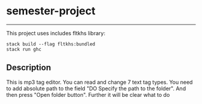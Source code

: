 # semester-project
-----
This project uses includes fltkhs library:

```
stack build --flag fltkhs:bundled
stack run ghc
```

**Description**
-----
This is mp3 tag editor. You can read and change 7 text tag types. You need to add absolute path to the field "DO Specify
 the path to the folder". And then press "Open folder button". Further it will be clear what to do  
